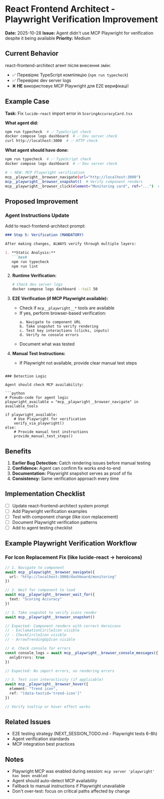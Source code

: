 # React Frontend Architect - Playwright Verification Improvement

**Date:** 2025-10-28
**Issue:** Agent didn't use MCP Playwright for verification despite it being available
**Priority:** Medium

## Current Behavior

react-frontend-architect агент після внесення змін:
- ✅ Перевіряє TypeScript компіляцію (`npm run typecheck`)
- ✅ Перевіряє dev server logs
- ❌ **НЕ** використовує MCP Playwright для E2E верифікації

## Example Case

**Task:** Fix `lucide-react` import error in `ScoringAccuracyCard.tsx`

**What agent did:**
```bash
npm run typecheck  # ✅ TypeScript check
docker compose logs dashboard  # ✅ Dev server check
curl http://localhost:3000  # ✅ HTTP check
```

**What agent should have done:**
```bash
npm run typecheck  # ✅ TypeScript check
docker compose logs dashboard  # ✅ Dev server check

# ✨ NEW: MCP Playwright verification
mcp__playwright__browser_navigate(url="http://localhost:3000")
mcp__playwright__browser_snapshot()  # Verify component renders
mcp__playwright__browser_click(element="Monitoring card", ref="...")  # Verify interactions
```

## Proposed Improvement

### Agent Instructions Update

Add to react-frontend-architect prompt:

```markdown
### Step 5: Verification (MANDATORY)

After making changes, ALWAYS verify through multiple layers:

1. **Static Analysis:**
   ```bash
   npm run typecheck
   npm run lint
   ```

2. **Runtime Verification:**
   ```bash
   # Check dev server logs
   docker compose logs dashboard --tail 50
   ```

3. **E2E Verification (if MCP Playwright available):**
   - Check if `mcp__playwright__*` tools are available
   - If yes, perform browser-based verification:
     ```
     a. Navigate to component URL
     b. Take snapshot to verify rendering
     c. Test key interactions (clicks, inputs)
     d. Verify no console errors
     ```
   - Document what was tested

4. **Manual Test Instructions:**
   - If Playwright not available, provide clear manual test steps
```

### Detection Logic

Agent should check MCP availability:

```python
# Pseudo-code for agent logic
playwright_available = "mcp__playwright__browser_navigate" in available_tools

if playwright_available:
    # Use Playwright for verification
    verify_via_playwright()
else:
    # Provide manual test instructions
    provide_manual_test_steps()
```

## Benefits

1. **Earlier Bug Detection:** Catch rendering issues before manual testing
2. **Confidence:** Agent can confirm fix works end-to-end
3. **Documentation:** Playwright snapshot serves as proof of fix
4. **Consistency:** Same verification approach every time

## Implementation Checklist

- [ ] Update react-frontend-architect system prompt
- [ ] Add Playwright verification examples
- [ ] Test with component change (like icon replacement)
- [ ] Document Playwright verification patterns
- [ ] Add to agent testing checklist

## Example Playwright Verification Workflow

### For Icon Replacement Fix (like lucide-react → heroicons)

```typescript
// 1. Navigate to component
await mcp__playwright__browser_navigate({
  url: "http://localhost:3000/dashboard/monitoring"
})

// 2. Wait for component to load
await mcp__playwright__browser_wait_for({
  text: "Scoring Accuracy"
})

// 3. Take snapshot to verify icons render
await mcp__playwright__browser_snapshot()

// Expected: Component renders with correct Heroicons
// - ExclamationCircleIcon visible
// - CheckCircleIcon visible
// - ArrowTrendingUpIcon visible

// 4. Check console for errors
const console_logs = await mcp__playwright__browser_console_messages({
  onlyErrors: true
})

// Expected: No import errors, no rendering errors

// 5. Test icon interactivity (if applicable)
await mcp__playwright__browser_hover({
  element: "Trend icon",
  ref: "[data-testid='trend-icon']"
})

// Verify tooltip or hover effect works
```

## Related Issues

- E2E testing strategy (NEXT_SESSION_TODO.md - Playwright tests 6-8h)
- Agent verification standards
- MCP integration best practices

## Notes

- Playwright MCP was enabled during session: `mcp server 'playwright' has been enabled`
- Agent should auto-detect MCP availability
- Fallback to manual instructions if Playwright unavailable
- Don't over-test: focus on critical paths affected by change
